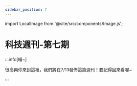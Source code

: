 ```yaml
---
sidebar_position: 7
---
```


import LocalImage from '@site/src/components/Image.js';

# 科技週刊-第七期

:::info[喵~]

很高興你來到這裡，我們將在7/13發佈這篇週刊！要記得回來看喔~

:::